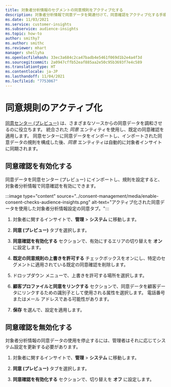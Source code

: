 ```yaml
---
title: 対象者分析情報のセグメントの同意規則をアクティブ化する
description: 対象者分析情報で同意データを関連付けて、同意確認をアクティブ化する手順。
ms.date: 11/03/2021
ms.service: customer-insights
ms.subservice: audience-insights
ms.topic: how-to
author: smithy7
ms.author: smithc
ms.reviewer: mhart
manager: shellyha
ms.openlocfilehash: 33ec3a684c2ca47badb4e5461f069d1b2e4a4f3d
ms.sourcegitcommit: 2a0947cffb52eaf885aa2e50c95b3693f7e4c589
ms.translationtype: HT
ms.contentlocale: ja-JP
ms.lasthandoff: 11/04/2021
ms.locfileid: "7753067"
---
```

# <a name="activate-consent-rules"></a>同意規則のアクティブ化

[同意センター (プレビュー)](../consent-management/overview.md) は、さまざまなソースからの同意データを調和させるのに役立ちます。 統合された *同意* エンティティを使用し、既定の同意確認を適用します。 同意センターに同意データをインポートし、インポートされた同意データの規則を構成した後、*同意* エンティティは自動的に対象者インサイトに同期されます。

## <a name="enable-consent-checks"></a>同意確認を有効化する

同意データを同意センター (プレビュー) にインポートし、規則を設定すると、対象者分析情報で同意確認を有効にできます。 

:::image type="content" source="../consent-management/media/enable-consent-checks-audience-insights.png" alt-text="アクティブ化された同意データを使用した対象者分析情報設定の同意タブ。":::

1. 対象者に関するインサイトで、**管理** > **システム** に移動します。

1. **同意 (プレビュー)** タブを選択します。

1. **同意確認を有効化する** セクションで、有効にするエリアの切り替えを **オン** に設定します。

1. **既定の同意規則の上書きを許可する** チェックボックスをオンにし、特定のセグメントに適用されている既定の同意確認を削除します。 

1. ドロップダウン メニューで、上書きを許可する場所を選択します。     

1. **顧客プロファイルと同意をリンクする** セクションで、同意データを顧客データにリンクするための識別子として使用される属性を選択します。 電話番号またはメール アドレスである可能性があります。 

1. **保存** を選んで、設定を適用します。

## <a name="disable-consent-checks"></a>同意確認を無効化する

対象者分析情報の同意データの使用を停止するには、管理者はそれに応じてシステム設定を更新する必要があります。

1. 対象者に関するインサイトで、**管理** > **システム** に移動します。

1. **同意 (プレビュー)** タブを選択します。

1. **同意確認を有効化する** セクションで、切り替えを **オフ** に設定します。
